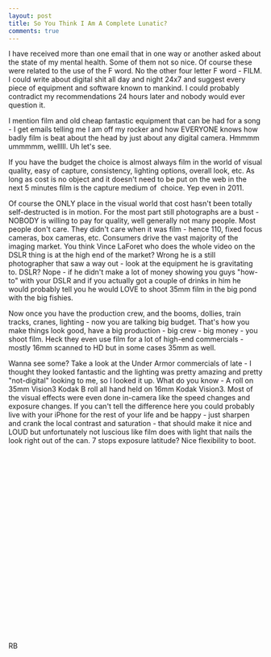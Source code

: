 ```yaml
---
layout: post
title: So You Think I Am A Complete Lunatic?
comments: true
---
```

I have received more than one email that in one way or another asked about the state of my mental health. Some of them not so nice. Of course these were related to the use of the F word. No the other four letter F word - FILM. I could write about digital shit all day and night 24x7 and suggest every piece of equipment and software known to mankind. I could probably contradict my recommendations 24 hours later and nobody would ever question it.

I mention film and old cheap fantastic equipment that can be had for a song - I get emails telling me I am off my rocker and how EVERYONE knows how badly film is beat about the head by just about any digital camera. Hmmmm ummmmm, welllll. Uh let's see.

If you have the budget the choice is almost always film in the world of visual quality, easy of capture, consistency, lighting options, overall look, etc. As long as cost is no object and it doesn't need to be put on the web in the next 5 minutes film is the capture medium of  choice. Yep even in 2011.

Of course the ONLY place in the visual world that cost hasn't been totally self-destructed is in motion. For the most part still photographs are a bust - NOBODY is willing to pay for quality, well generally not many people. Most people don't care. They didn't care when it was film - hence 110, fixed focus cameras, box cameras, etc. Consumers drive the vast majority of the imaging market. You think Vince LaForet who does the whole video on the DSLR thing is at the high end of the market? Wrong he is a still photographer that saw a way out - look at the equipment he is gravitating to. DSLR? Nope - if he didn't make a lot of money showing you guys "how-to" with your DSLR and if you actually got a couple of drinks in him he would probably tell you he would LOVE to shoot 35mm film in the big pond with the big fishies.

Now once you have the production crew, and the booms, dollies, train tracks, cranes, lighting - now you are talking big budget. That's how you make things look good, have a big production - big crew - big money - you shoot film. Heck they even use film for a lot of high-end commercials - mostly 16mm scanned to HD but in some cases 35mm as well.

Wanna see some? Take a look at the Under Armor commercials of late - I thought they looked fantastic and the lighting was pretty amazing and pretty "not-digital" looking to me, so I looked it up. What do you know - A roll on 35mm Vision3 Kodak B roll all hand held on 16mm Kodak Vision3. Most of the visual effects were even done in-camera like the speed changes and exposure changes. If you can't tell the difference here you could probably live with your iPhone for the rest of your life and be happy - just sharpen and crank the local contrast and saturation - that should make it nice and LOUD but unfortunately not luscious like film does with light that nails the look right out of the can. 7 stops exposure latitude? Nice flexibility to boot.
<object style="height: 390px; width: 640px"><param name="movie" value="http://www.youtube.com/v/zi_ipvEfku0?version=3"><param name="allowFullScreen" value="true"><param name="allowScriptAccess" value="always"><embed src="http://www.youtube.com/v/zi_ipvEfku0?version=3" type="application/x-shockwave-flash" allowfullscreen="true" allowScriptAccess="always" width="640" height="390"></object>
RB
